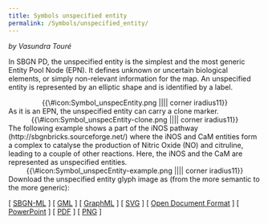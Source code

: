 ```yaml
---
title: Symbols unspecified entity
permalink: /Symbols/unspecified_entity/
---
```


*by Vasundra Touré*

In SBGN PD, the unspecified entity is the simplest and the most generic Entity Pool Node (EPN). It defines unknown or uncertain biological elements, or simply non-relevant information for the map. An unspecified entity is represented by an elliptic shape and is identified by a label.

<center>
{{\#icon:Symbol_unspecEntity.png |||| corner iradius11}}

</center>
As it is an EPN, the unspecified entity can carry a clone marker.

<center>
{{\#icon:Symbol_unspecEntity-clone.png |||| corner iradius11}}

</center>
The following example shows a part of the iNOS pathway (http://sbgnbricks.sourceforge.net/) where the iNOS and CaM entities form a complex to catalyse the production of Nitric Oxide (NO) and citruline, leading to a couple of other reactions. Here, the iNOS and the CaM are represented as unspecified entities.

<center>
{{\#icon:Symbol_unspecEntity-example.png |||| corner iradius11}}

</center>
Download the unspecified entity glyph image as (from the more semantic to the more generic):

\[ [SBGN-ML](/media:Symbol_unspecEntity.sbgn "wikilink") \] \[ [GML](/media:Symbol_unspecEntity.gml "wikilink") \] \[ [GraphML](/media:Symbol_unspecEntity.graphml "wikilink") \] \[ [SVG](/media:Symbol_unspecEntity.svg "wikilink") \] \[ [Open Document Format](/media:Symbol_unspecEntity.odp "wikilink") \] \[ [PowerPoint](/media:Symbol_unspecEntity.ppt "wikilink") \] \[ [PDF](/media:Symbol_unspecEntity.pdf "wikilink") \] \[ [PNG](/media:Symbol_unspecEntity.png "wikilink") \]